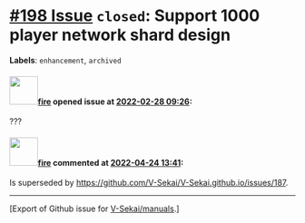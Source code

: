# [\#198 Issue](https://github.com/V-Sekai/manuals/issues/198) `closed`: Support 1000 player network shard design
**Labels**: `enhancement`, `archived`


#### <img src="https://avatars.githubusercontent.com/u/32321?u=c2e06a3d2b49a467aa907e54aa259516440267cc&v=4" width="50">[fire](https://github.com/fire) opened issue at [2022-02-28 09:26](https://github.com/V-Sekai/manuals/issues/198):

???

#### <img src="https://avatars.githubusercontent.com/u/32321?u=c2e06a3d2b49a467aa907e54aa259516440267cc&v=4" width="50">[fire](https://github.com/fire) commented at [2022-04-24 13:41](https://github.com/V-Sekai/manuals/issues/198#issuecomment-1107844455):

Is superseded by https://github.com/V-Sekai/V-Sekai.github.io/issues/187.


-------------------------------------------------------------------------------



[Export of Github issue for [V-Sekai/manuals](https://github.com/V-Sekai/manuals).]
